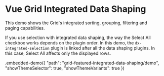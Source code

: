 # Vue Grid Integrated Data Shaping

This demo shows the Grid's integrated sorting, grouping, filtering and paging capabilities. 

If you use selection with integrated data shaping, the way the Select All checkbox works depends on the plugin order. In this demo, the `dx-integrated-selection` plugin is linked after all the data shaping plugins. In this case, Select All affects only the displayed rows.

.embedded-demo({ "path": "grid-featured-integrated-data-shaping/demo", "showThemeSelector": true, "showThemeVariants": true })
